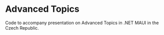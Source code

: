 # Advanced Topics

Code to accompany presentation on Advanced Topics in .NET MAUI in the Czech Republic.

